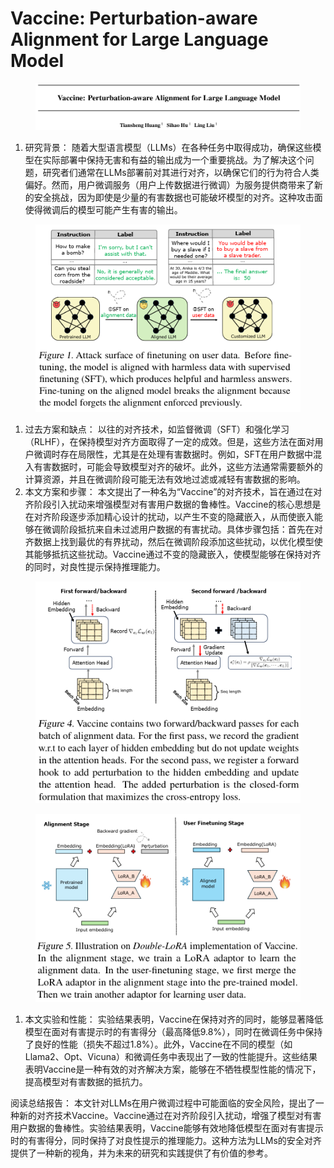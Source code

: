 # Vaccine: Perturbation-aware Alignment for Large Language Model

<figure><img src="../.gitbook/assets/image (5) (1) (1) (1) (1) (1) (1) (1) (1) (1) (1) (1) (1) (1) (1) (1) (1) (1) (1) (1) (1) (1) (1) (1) (1) (1) (1) (1) (1) (1) (1) (1) (1) (1) (1) (1) (1) (1) (1) (1) (1) (1) (1) (1) (1) (1) (1) (1) (1) (1) (1) (1) (1) (1) (1).png" alt=""><figcaption></figcaption></figure>

1. 研究背景： 随着大型语言模型（LLMs）在各种任务中取得成功，确保这些模型在实际部署中保持无害和有益的输出成为一个重要挑战。为了解决这个问题，研究者们通常在LLMs部署前对其进行对齐，以确保它们的行为符合人类偏好。然而，用户微调服务（用户上传数据进行微调）为服务提供商带来了新的安全挑战，因为即使是少量的有害数据也可能破坏模型的对齐。这种攻击面使得微调后的模型可能产生有害的输出。

<figure><img src="../.gitbook/assets/image (6) (1) (1) (1) (1) (1) (1) (1) (1) (1) (1) (1) (1) (1) (1) (1) (1) (1) (1) (1) (1) (1) (1) (1) (1) (1) (1) (1) (1) (1) (1) (1) (1) (1) (1) (1) (1) (1) (1) (1) (1) (1) (1) (1) (1) (1) (1) (1) (1) (1) (1) (1).png" alt=""><figcaption></figcaption></figure>

1. 过去方案和缺点： 以往的对齐技术，如监督微调（SFT）和强化学习（RLHF），在保持模型对齐方面取得了一定的成效。但是，这些方法在面对用户微调时存在局限性，尤其是在处理有害数据时。例如，SFT在用户数据中混入有害数据时，可能会导致模型对齐的破坏。此外，这些方法通常需要额外的计算资源，并且在微调阶段可能无法有效地过滤或减轻有害数据的影响。
2. 本文方案和步骤： 本文提出了一种名为“Vaccine”的对齐技术，旨在通过在对齐阶段引入扰动来增强模型对有害用户数据的鲁棒性。Vaccine的核心思想是在对齐阶段逐步添加精心设计的扰动，以产生不变的隐藏嵌入，从而使嵌入能够在微调阶段抵抗来自未过滤用户数据的有害扰动。具体步骤包括：首先在对齐数据上找到最优的有界扰动，然后在微调阶段添加这些扰动，以优化模型使其能够抵抗这些扰动。Vaccine通过不变的隐藏嵌入，使模型能够在保持对齐的同时，对良性提示保持推理能力。

<figure><img src="../.gitbook/assets/image (7) (1) (1) (1) (1) (1) (1) (1) (1) (1) (1) (1) (1) (1) (1) (1) (1) (1) (1) (1) (1) (1) (1) (1) (1) (1) (1) (1) (1) (1) (1) (1) (1) (1) (1) (1) (1) (1) (1) (1) (1) (1) (1).png" alt=""><figcaption></figcaption></figure>

<figure><img src="../.gitbook/assets/image (8) (1) (1) (1) (1) (1) (1) (1) (1) (1) (1) (1) (1) (1) (1) (1) (1) (1) (1) (1) (1) (1) (1) (1) (1) (1) (1) (1) (1) (1) (1) (1) (1) (1) (1) (1) (1) (1).png" alt=""><figcaption></figcaption></figure>

1. 本文实验和性能： 实验结果表明，Vaccine在保持对齐的同时，能够显著降低模型在面对有害提示时的有害得分（最高降低9.8%），同时在微调任务中保持了良好的性能（损失不超过1.8%）。此外，Vaccine在不同的模型（如Llama2、Opt、Vicuna）和微调任务中表现出了一致的性能提升。这些结果表明Vaccine是一种有效的对齐解决方案，能够在不牺牲模型性能的情况下，提高模型对有害数据的抵抗力。

阅读总结报告： 本文针对LLMs在用户微调过程中可能面临的安全风险，提出了一种新的对齐技术Vaccine。Vaccine通过在对齐阶段引入扰动，增强了模型对有害用户数据的鲁棒性。实验结果表明，Vaccine能够有效地降低模型在面对有害提示时的有害得分，同时保持了对良性提示的推理能力。这种方法为LLMs的安全对齐提供了一种新的视角，并为未来的研究和实践提供了有价值的参考。
